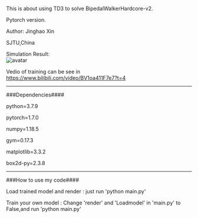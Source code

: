 This is about using TD3 to solve BipedalWalkerHardcore-v2. 

Pytorch version. 

Author: Jinghao Xin 

SJTU,China

Simulation Result:  
![avatar](https://github.com/XinJingHao/TD3/blob/main/final%20result.gif)

Vedio of training can be see in https://www.bilibili.com/video/BV1oa411F7e7?t=4

-----------------------------------------

###Dependencies####

python=3.7.9 

pytorch=1.7.0 

numpy=1.18.5 

gym=0.17.3 

matplotlib=3.3.2 

box2d-py=2.3.8

-----------------------------------------
###How to use my code####

Load trained model and render : just run 'python main.py' 

Train your own model : Change 'render' and 'Loadmodel' in 'main.py' to False,and run 'python main.py'
